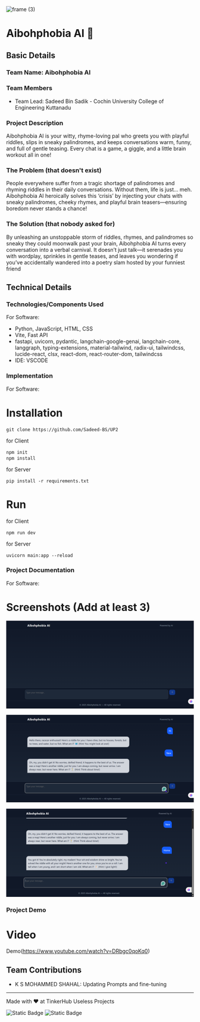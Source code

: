 <img width="3188" height="1202" alt="frame (3)" src="https://github.com/user-attachments/assets/517ad8e9-ad22-457d-9538-a9e62d137cd7" />


# Aibohphobia AI 🎯


## Basic Details
### Team Name: Aibohphobia AI


### Team Members
- Team Lead: Sadeed Bin Sadik - Cochin University College of Engineering Kuttanadu

### Project Description
Aibohphobia AI is your witty, rhyme-loving pal who greets you with playful riddles, slips in sneaky palindromes, and keeps conversations warm, funny, and full of gentle teasing. Every chat is a game, a giggle, and a little brain workout all in one!

### The Problem (that doesn't exist)
People everywhere suffer from a tragic shortage of palindromes and rhyming riddles in their daily conversations. Without them, life is just… meh. Aibohphobia AI heroically solves this ‘crisis’ by injecting your chats with sneaky palindromes, cheeky rhymes, and playful brain teasers—ensuring boredom never stands a chance!

### The Solution (that nobody asked for)
By unleashing an unstoppable storm of riddles, rhymes, and palindromes so sneaky they could moonwalk past your brain, Aibohphobia AI turns every conversation into a verbal carnival. It doesn’t just talk—it serenades you with wordplay, sprinkles in gentle teases, and leaves you wondering if you’ve accidentally wandered into a poetry slam hosted by your funniest friend

## Technical Details
### Technologies/Components Used
For Software:
- Python, JavaScript, HTML, CSS
- Vite, Fast API
- fastapi, uvicorn, pydantic, langchain-google-genai, langchain-core, langgraph, typing-extensions, material-tailwind, radix-ui, tailwindcss, lucide-react, clsx, react-dom, react-router-dom, tailwindcss
- IDE: VSCODE

### Implementation
For Software:
# Installation
```
git clone https://github.com/Sadeed-BS/UP2
```
for Client
```
npm init
npm install
```
for Server
```
pip install -r requirements.txt
```


# Run
for Client
```
npm run dev
```
for Server
```
uvicorn main:app --reload
```

### Project Documentation
For Software:

# Screenshots (Add at least 3)
![Screenshot1](./Client/src/assets/3.png)


![Screenshot2](./Client/src/assets/1.png)


![Screenshot3](./Client/src/assets/2.png)


### Project Demo
# Video
Demo(https://www.youtube.com/watch?v=DRbgc0qoKq0)

## Team Contributions
- K S MOHAMMED SHAHAL: Updating Prompts and fine-tuning

---
Made with ❤️ at TinkerHub Useless Projects 

![Static Badge](https://img.shields.io/badge/TinkerHub-24?color=%23000000&link=https%3A%2F%2Fwww.tinkerhub.org%2F)
![Static Badge](https://img.shields.io/badge/UselessProjects--25-25?link=https%3A%2F%2Fwww.tinkerhub.org%2Fevents%2FQ2Q1TQKX6Q%2FUseless%2520Projects)
